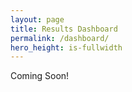 ```yaml
---
layout: page
title: Results Dashboard
permalink: /dashboard/
hero_height: is-fullwidth
---
```


Coming Soon!
